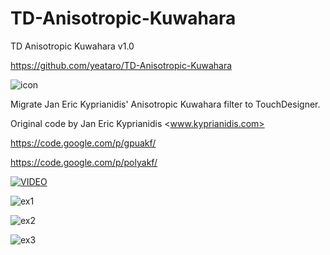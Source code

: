 # TD-Anisotropic-Kuwahara
TD Anisotropic Kuwahara v1.0

https://github.com/yeataro/TD-Anisotropic-Kuwahara

![icon](https://raw.githubusercontent.com/yeataro/TD-Anisotropic-Kuwahara/master/icon.jpg)

Migrate Jan Eric Kyprianidis' Anisotropic Kuwahara filter to TouchDesigner.

Original code by Jan Eric Kyprianidis <www.kyprianidis.com>

https://code.google.com/p/gpuakf/

https://code.google.com/p/polyakf/

[![VIDEO](https://raw.githubusercontent.com/yeataro/TD-Anisotropic-Kuwahara/master/screenshots/2017-09-12_132747.png)](https://www.youtube.com/watch?v=_Tz4NWz0SnA "VIDEO")

![ex1](https://raw.githubusercontent.com/yeataro/TD-Anisotropic-Kuwahara/master/example/cat.jpg)

![ex2](https://raw.githubusercontent.com/yeataro/TD-Anisotropic-Kuwahara/master/example/mountain.jpg)

![ex3](https://raw.githubusercontent.com/yeataro/TD-Anisotropic-Kuwahara/master/example/hair.jpg)


